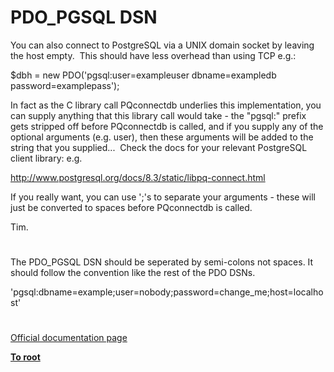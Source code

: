 # PDO_PGSQL DSN





You can also connect to PostgreSQL via a UNIX domain socket by leaving the host empty.&#xA0; This should have less overhead than using TCP e.g.:

$dbh = new PDO(&apos;pgsql:user=exampleuser dbname=exampledb password=examplepass&apos;);

In fact as the C library call PQconnectdb underlies this implementation, you can supply anything that this library call would take - the &quot;pgsql:&quot; prefix gets stripped off before PQconnectdb is called, and if you supply any of the optional arguments (e.g. user), then these arguments will be added to the string that you supplied...&#xA0; Check the docs for your relevant PostgreSQL client library: e.g.

http://www.postgresql.org/docs/8.3/static/libpq-connect.html

If you really want, you can use &apos;;&apos;s to separate your arguments - these will just be converted to spaces before PQconnectdb is called.

Tim.

  

#



The PDO_PGSQL DSN should be seperated by semi-colons not spaces. It should follow the convention like the rest of the PDO DSNs.

&apos;pgsql:dbname=example;user=nobody;password=change_me;host=localhost&apos;

  

#

[Official documentation page](https://www.php.net/manual/en/ref.pdo-pgsql.connection.php)

**[To root](/README.md)**